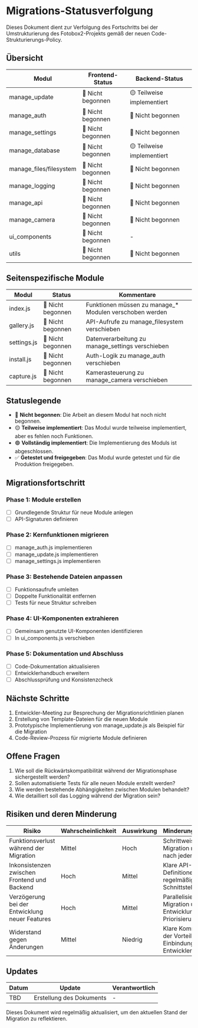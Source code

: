 # Migrations-Statusverfolgung

Dieses Dokument dient zur Verfolgung des Fortschritts bei der Umstrukturierung des Fotobox2-Projekts gemäß der neuen Code-Strukturierungs-Policy.

## Übersicht

| Modul | Frontend-Status | Backend-Status |
|-------|----------------|----------------|
| manage_update | 🔴 Nicht begonnen | 🟡 Teilweise implementiert |
| manage_auth | 🔴 Nicht begonnen | 🔴 Nicht begonnen |
| manage_settings | 🔴 Nicht begonnen | 🔴 Nicht begonnen |
| manage_database | 🔴 Nicht begonnen | 🟡 Teilweise implementiert |
| manage_files/filesystem | 🔴 Nicht begonnen | 🔴 Nicht begonnen |
| manage_logging | 🔴 Nicht begonnen | 🔴 Nicht begonnen |
| manage_api | 🔴 Nicht begonnen | 🔴 Nicht begonnen |
| manage_camera | 🔴 Nicht begonnen | 🔴 Nicht begonnen |
| ui_components | 🔴 Nicht begonnen | - |
| utils | 🔴 Nicht begonnen | 🔴 Nicht begonnen |

## Seitenspezifische Module

| Modul | Status | Kommentare |
|-------|--------|------------|
| index.js | 🔴 Nicht begonnen | Funktionen müssen zu manage_* Modulen verschoben werden |
| gallery.js | 🔴 Nicht begonnen | API-Aufrufe zu manage_filesystem verschieben |
| settings.js | 🔴 Nicht begonnen | Datenverarbeitung zu manage_settings verschieben |
| install.js | 🔴 Nicht begonnen | Auth-Logik zu manage_auth verschieben |
| capture.js | 🔴 Nicht begonnen | Kamerasteuerung zu manage_camera verschieben |

## Statuslegende
- 🔴 **Nicht begonnen**: Die Arbeit an diesem Modul hat noch nicht begonnen.
- 🟡 **Teilweise implementiert**: Das Modul wurde teilweise implementiert, aber es fehlen noch Funktionen.
- 🟢 **Vollständig implementiert**: Die Implementierung des Moduls ist abgeschlossen.
- ✅ **Getestet und freigegeben**: Das Modul wurde getestet und für die Produktion freigegeben.

## Migrationsfortschritt

### Phase 1: Module erstellen
- [ ] Grundlegende Struktur für neue Module anlegen
- [ ] API-Signaturen definieren

### Phase 2: Kernfunktionen migrieren
- [ ] manage_auth.js implementieren
- [ ] manage_update.js implementieren
- [ ] manage_settings.js implementieren

### Phase 3: Bestehende Dateien anpassen
- [ ] Funktionsaufrufe umleiten
- [ ] Doppelte Funktionalität entfernen
- [ ] Tests für neue Struktur schreiben

### Phase 4: UI-Komponenten extrahieren
- [ ] Gemeinsam genutzte UI-Komponenten identifizieren
- [ ] In ui_components.js verschieben

### Phase 5: Dokumentation und Abschluss
- [ ] Code-Dokumentation aktualisieren
- [ ] Entwicklerhandbuch erweitern
- [ ] Abschlussprüfung und Konsistenzcheck

## Nächste Schritte

1. Entwickler-Meeting zur Besprechung der Migrationsrichtlinien planen
2. Erstellung von Template-Dateien für die neuen Module
3. Prototypische Implementierung von manage_update.js als Beispiel für die Migration
4. Code-Review-Prozess für migrierte Module definieren

## Offene Fragen

1. Wie soll die Rückwärtskompatibilität während der Migrationsphase sichergestellt werden?
2. Sollen automatisierte Tests für alle neuen Module erstellt werden?
3. Wie werden bestehende Abhängigkeiten zwischen Modulen behandelt?
4. Wie detailliert soll das Logging während der Migration sein?

## Risiken und deren Minderung

| Risiko | Wahrscheinlichkeit | Auswirkung | Minderungsstrategie |
|--------|------------------|------------|---------------------|
| Funktionsverlust während der Migration | Mittel | Hoch | Schrittweise Migration mit Tests nach jedem Schritt |
| Inkonsistenzen zwischen Frontend und Backend | Hoch | Mittel | Klare API-Definitionen und regelmäßige Schnittstellentests |
| Verzögerung bei der Entwicklung neuer Features | Hoch | Mittel | Parallelisierung von Migration und Entwicklung, klare Priorisierung |
| Widerstand gegen Änderungen | Mittel | Niedrig | Klare Kommunikation der Vorteile, Einbindung aller Entwickler |

## Updates

| Datum | Update | Verantwortlich |
|-------|--------|----------------|
| TBD | Erstellung des Dokuments | - |

Dieses Dokument wird regelmäßig aktualisiert, um den aktuellen Stand der Migration zu reflektieren.
